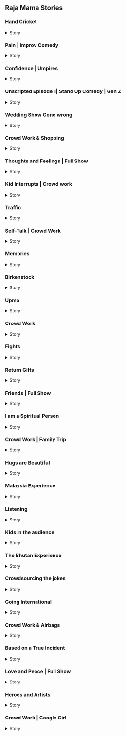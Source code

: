 ## Raja Mama Stories

### Hand Cricket

<details>
<summary>Story</summary>
Sometimes you know when you are waiting for someone to call so that you can go out and meet them, you do all weird things. One day I was waiting at home all dressed up so that I can go out and meet the person. As I was waiting, I saw reels and I realised I shouldn't waste much time in it. So kept the phone down and started observing the surroundings. Usually, I never see any ants in my house, but I spotted one ant. Curious to know where did it come from, I started noticing it. Infact, I started following it. It was in super hurry and going in a zigzag manner, I just followed. After following it for two rooms and for 20 minutes finally the ant stopped moving. I stopped too. For a few seconds, it did not move and suddenly turned towards me. I got scared. I realised that we were in the last room and because of the wind, the door closed behind. Now I am in a room with an ant and I don't know what intentions it has. The hurriedness in the ant has gone and it took a couple of steps forward. Couple of ant steps. Not human steps. I got scared and turned back, opened the door and looked back it was not there. I slowly walked into my hall sat there and my friend called me to start. As I turned towards that room, I saw two ants now. The other ant stayed for a few seconds and it left. The first ant was still there and it wasn't moving. I thought I was overthinking and I just left the house. In the evening when I came back, I remembered about the ant and searched all the rooms for the ant(s) and I didn't find them. I thought may be an ant couple who lost their way. I slept off and middle of the night I woke up with my foot paining and I got up and switched on the lights and I saw that ant rushing out of my bed room. It bit me!!!!! <br><br>Now I understand, the first ant brought the second ant to confirm if I am the guy..!! The moment the second ant confirmed, it left and the first ant waited for me to get back home. <br><br>hmm. I don't know what I did to the second ant, but if the ant family or any of the ant friends are reading this, I want you to know that I am sorry and please leave me alone. <br><br>PS: I have a feeling that the description might be more funny than the video. If you feel so, please forgive me and I will do better with my next video. Really sorry and please watch the last 2 and half minutes too. That's my personal favourite :-) 
</details>

### Pain | Improv Comedy

<details>
<summary>Story</summary>
So a couple of weeks back, I landed in Hyderabad and the pilot announced that, we landed in Hyderabad and all passengers please be seated. The moment he said that all of us stood up in the aisle. Why should we listen to him bolke. I was anyway sleeping through out the flight and wanted to go home and sleep again, obviously. I was sleeping while standing in the aisle also. That's when I realised, I am a professional sleeper. I can collaborate with other professional sleepers also. Anyway, so I took my bag and started walking out of that aero bridge and one guy came and said, 'excuse me sir', I was ready to give him a selfie and he said, 'I think you are taking my bag and this is your bag and that is mine'. We exchanged the bags and I continued my sleep walking. As I reached the escalator, that guy came again and he said, sorry for the confusion, it is your bag and that is mine. I was like dude, what? and he was like, sorry I was half sleepy and he apologised and gave my bag back. Ya, I wanted to collaborate but not like this re. Now I 80 percent woke up and checked my bag once. I opened it and checked inside also. Everything seemed to be there apart from my jockey underwear. I looked around and that guy was also checking his bag. Both of us looked at each other and smiled awkwardly. I am sure, he must not have stolen jockey of all the things in there. My laptop was there too. But I cannot be 100 percent sure, anything can happen these days. I followed him till the exit. Don't know why though. What was my plan? Push him into the corner and take his pants off? the moment I realised, what I was doing, I politely walked off towards my vehicle. I came home, now completely awake, opened the door and saw the jockey on my sofa. Basically, it was truly, Jockey or nothing moment. <br><br>To that guy, whom I doubted, if you are reading this, I am sorry, I thought you could steal my underwear. Forgive me and I hope you get to buy all kinds of underwears you want to buy in this life. I hope we never meet each other again. 
</details>

### Confidence | Umpires

<details>
<summary>Story</summary>
I was in the flight to Bengaluru and there was this elderly gentleman who was sitting beside me and mid flight he smiled at me. I also smiled back because, it would be awkward. He said, 'I keep seeing you'.. I said, thanks for seeing me. Then he suddenly asked, if you dont mind me asking, what is your opinion about Donald trump. I said something. Then he asked, what about the tariffs. I said I am only worried about my Airtel tariffs. After not letting me sleep for like 40 minutes and asking all the questions, he asked me one final favour. My daughter is a huge fan of yours. So once we get down, can I do a video call? I said sure. We got down and at the luggage belt, he called his daughter and said, you wont believe whom I met and he brought me into the frame. I said hi. She was like, 'Who is this guy?' all three of us felt awkward and he went to the side and I dont know what they spoke, he comes back and says, 'Sorry there was a confusion. Bye'. I was like dude yeah, bye but who am I re? whom did you think I was ? At least give me name.. Ever since, I have been watching all types of reels to find whom did they think I was. Bakwas fellow. 
</details>

### Unscripted Episode 1| Stand Up Comedy | Gen Z

<details>
<summary>Story</summary>
Yesterday as I was sitting at a cafe, a couple was fighting in the next table. Though I wanted to listen to their conversation about what their fight was, I felt that would be a little awkward so I was minding my own business of editing my video. The argument kept escalating and it reached a point where, I think I heard her say, 'You will end up like this guy if I leave you. Alone in a beautiful cafe'. Now I was a little involved in my video editing so and I had ear phones so wasn't sure about what I heard, so I paused the sound. Then I heard the boy say, 'I would end up as a good looking guy at a cafe'. Both of them laughed and argument ended. I was like whaaaat..! I know looks are subjective but overacting is not. So I picked up my phone and started having a fake conversation, loud enough for them to hear. I said, 'Hey man, what's up? I am good thank you. Nothing man, editing a video (Paused for effect) Some couple fighting man. As a psychologist, I could def infer that the guy is cheating in this relationship though. Anyway, I am starting now from my cafe in another 20 minutes'. I hung up the phone, kept my ear phones back, audio was still on mute. But the couple was also on mute for 10 minutes as they had their coffee. They left silently. I was so happy, I pat myself on the back, looked around the cafe and I realised, I was the only guy. I did end up alone in a cafe..!<br><br>This video is from a monthly show called Unscripted where, I mix stand up and one person improv. Watch and enjoy. See you next month :-) 
</details>

### Wedding Show Gone wrong

<details>
<summary>Story</summary>
The other day I was having sore throat so I went to Apollo to get some tablets. The lady at the counter said, you can use a tablet called Zosef for like three days. I asked her can I have something more Indian, like Siva kumar or Ratnavelu or Amit ? She looked into my eyes with a blank expression for like 3 seconds. If she had maintained the eye contact for another 3 seconds, we would have fallen in love I guess. Then we would have got married in apollo temple. Then we would have named our kids Zosef, Siva and Amit. I would have sang songs with my sore throat to my love of life and if it gets boring it would be bore throat. If I have sound sleep at night it would be snore throat. As I was in this trip of imagination, the lady left and another guy replaced her. 'My name is Amit. How can I help you sir?' I said, 'Amit just give me Zosef'. Another guy came and said, 'Hi sir my name is Joseph, how can I help you?'. 'Dude just stop this already. Give me the tablet for sore throat, zosef'. So Joseph gave Zosef. I took the tablet for two days and did this show. <br><br>My throat might seem sore but hope jokes are not a bore. I will be part of a folklore and I will goto Bangalore. I know its Bengaluru but that doesn't rhyme with lore. Okay bye, I have to goto a grocery store. <br><br>This poem and this video is dedicated to Rathnavelu because he was the only one whom I didn't interact with in the above story. Anyway, I dont know why I am typing all this here, nobody reads descriptions..!!!
</details>

### Crowd Work & Shopping

<details>
<summary>Story</summary>
There is a cover which was lying in one corner of my dining room. Last few days I have been observing. My maid didn't pick up. I tried to push it away into balcony but its still coming back somehow. Its almost as if the wind god is wanting that cover to stay inside my house only. Now because of directors like Rajamouli, I was forced to think is this some person who is reborn as plastic cover. Then I realised, my life is not Rajamouli movie. Mine is more of a Pixar movie, where inanimate objects talk to each other when people are not around. So I put another cover near it so that the first cover wont feel lonely. I went outside and came back and the covers are now entangled with each other. I was like okay fine, at least cover found somebody. The next day maid came back and picked up the second cover. The first cover was still lying there. I felt bad for the early break up and I dint know how this cover will recover. I took that cover to my friends place and left it there. They drink so just in case it want to drink, that room is the better option. Few days later I saw, my friend was taking drinks in that cover. Just wanted to tell you all, loneliness and break ups are tough but please dont drink like this cover. This is my cover story. 
</details>

### Thoughts and Feelings | Full Show

<details>
<summary>Story</summary>
So hi guys this is a show called thoughts and feelings, I have done this show 38 times this year in various places. Now its on YouTube, please watch share and express your thoughts and feelings. <br><br>Sometimes I wonder even if we express our thoughts and feelings no body listens to them. I am expressing my thoughts and feelings to my robotic vacuum cleaner now. Its nice in a way, because its cleaning floor and I am talking to it. It keeps going away from me. But I think, listening to me drains it I guess because every now then it goes to the charging pod and says, recharging now. Listening is tough man. But its there for me always. Sometimes, I wake up middle of the night I say hi to it, it doesn't say anything. May be its sleeping. But sometimes I hear a response, 'what?' then I realise, my dad stays with me. So whatever I am talking to vacuum cleaner he is listening too. My maid comes to clean utensils, then my dad and maid bitch about the vacuum cleaner. I think I will marry it only now. Eureka is her name. Once married, it will become Eureka Mamidanna or may be I will change to Rajasekhar Forbes.
</details>

### Kid Interrupts | Crowd work

<details>
<summary>Story</summary>
You know sometimes people assume that I have kids. Went to a bank to deposit a cheque and that guy there looked at me and said, 'Sir.. there is one new insurance plan for kids, your kids will be proud of you if you take it'. I looked at him blankly and said, 'My kids died in a car accident'. He was visibly shocked and said, 'Sorry to hear that sir. I can connect you to my colleague who sells car insurance sir'. Bakwas fellow.. Sometimes, I feel entire world is trying to sell something to us. Either by force or making us feel guilty. That's why I like Mark Zuckerberg. Without us knowing, through his algorithms, he is selling us stuff which we search for. Sometimes I feel algorithms know more about us than we know ourselves. Socrates said Know thy self. But my friend Subba Rao who works for Microsoft said, 'Algorithms know you better'. I love Microsoft, they never sell their operating systems. We can get pirated versions everywhere. In a world full of Metas, be a Microsoft. When life hits you, dont become hard, become soft. Microsoft. This seems like an ad for Microsoft even though I am typing all this in a MacBook. I will write some line related to Apple also. In a world full of Kindles, be a book. MacBook. When life gives you lemons, sell it and buy Apple. 
</details>

### Traffic

<details>
<summary>Story</summary>
Hello friends, this bit called 'Traffic' was recorded in Bengaluru. I did not choose to record in Bengaluru because the traffic is more there, but because recording is cheaper there. I like Bengaluru. Its beautiful. Because traffic is more, vehicles stop, you look around and appreciate the greenery and beauty.  If traffic is not there, you will go fast. So you can't appreciate. In a way, traffic is telling us to slow down, you see.  Anyway watch it. I dont know sometimes I think, entire day I think about jokes, again and again, each day and been doing this from last 10 years. What is the point of all this? Then one incident happened last week. I was walking in a mall and a person came and said he was a huge fan of mine and he took selfie. While leaving he said, 'I really love your motivational videos. You are the best motivation speaker I had met'. May be sometimes, we unintentionally motivate people I guess. May be I will change this channel name to Ted Raja. Or Raja Talks. Or like Jay Shetty, I will be Mami Shetty. or Or like Raja Mamishwari. <br><br>Someday, I want to meet that mall guy again and I want him to come and say, 'Love your motivational videos. watching them I became a stand up comedian'. Then I will goto his shows and tell him, 'You are the best motivational speaker I have seen' . I dont know why I am typing all this here, anyway nobody reads descriptions!
</details>

### Self-Talk | Crowd Work

<details>
<summary>Story</summary>
This video was recorded in Bengaluru just after Rakhi. My sister tied a Rakhi and she transferred money to herself from my mobile. My niece tied Rakhi to my nephew and he gifted her a dress which my brother in law brought from the money which my sister transferred to herself from last years Rakhi. That's her concept of mutual funds. <br><br> It would be unfair of me if I say that I got nothing from this festival. I got half a laddoo. The other half was eaten by my nephew. I just realised I bought the laddoos too. I love laddoos. My mom used to make awesome laddoos. I miss them. In fact, I learnt making laddoos from my mom. I made a couple of times. For the benefit of people around me, I decided not to make laddoos any more. I am a sweet fellow but you wont be sweet to me if you eat the sweet I made. Now after writing this, I feel like eating laddoo. I will make myself some. No actually. Weekend shows are there, why to risk health. I will order. 
</details>

### Memories

<details>
<summary>Story</summary>
Hello friends.. First of all its very tough to find a parking spot in malls. Especially during weekends. They will send you to basement after basement and you literally feel as if, your life is just going down in circles. Lets say even if you find a spot and if you forget where you parked, that's it, you have to stay there till next weekend. Some friends will tell you, hey bro, dont worry I will remember where you parked, dont have to take a pic. You trust them and they will forget. But I have a friend, Peter, who is so good at parking. He knows exactly where to park and he remembers the spot like a dream. I always goto malls with this person only. Because he can park well and his name is Peter, we call him Peter Parker. He always used to say, with great parking spot, comes great memory. His girl friend is a jain though. He will Marry jain soon. He used to tell great stories about his uncle, so when I goto his wedding, I will meet his uncle then. I dont know why I am typing all this here, anyway nobody reads descriptions. 
</details>

### Birkenstock

<details>
<summary>Story</summary>
Hello.. Hope you are doing fine. I am fine too, thanks for asking. These days I think sometimes even when people ask how am I, I feel if I tell them the truth then they might not be fine, but that's fine because, all of us cannot be fine always but we do pay fine sometimes. <br><br>If a person pays fine always, then as a person he is not a fine person. But if a person never pays fine then we can call him a fine person. Whether a person is fine or not that doesn't define the person. What defines the person is how much caffeine he drinks. If you see, caffeine doesn't rhyme with fine, but that's fine because rhyming doesn't define me. Timing does. Time and rhyme wait for none. Fine and nine wait for nun. I think I will sleep now and wait for sun. <br><br>I really dont know where I am going with this. Because at the end of the day no one reads descriptions. That's fine too. 
</details>

### Upma

<details>
<summary>Story</summary>
Hello friends, this show was recorded in Bengaluru. Even though it was hot, I was lucky enough to find water so took bath and did the show. I also had Upma before this show so I was able to passionately talk about it during the show. They were other comedians and they were asking for Upma, I said I can't share. Like Sadhguru once said, 'Never share Upma', I didn't. I did course in Computer science inner engineering. If you listen to my 'word', you can 'excel' and a lot of windows of opportunities will be open. Time to time, you may have to restart the system and stay away from virus but in the end its worth it. I dont know why I am talking like this.. may be because, I wanted to upload this two hours before but the flight from Colombo was delayed and I didn't carry laptop, so I had to wait and talk to Sri Lankan airlines Airhostess to calm myself down. They were sweet enough to tell me that they like Upma, I asked them to come to the show, they said, economy is weak. No money. I said, its okay honey, I will give you a free ticket. Meanwhile a pilot came and said, sir I dont even have money to buy honey. I asked him to become auto pilot instead. Shared autos make more money in Hyderabad and half the times they fly on the roads.  To boost Sri Lankan economy only I am going there often and I stay in Taj Samudra always. Someday I will buy it and rename it to Raj Samudra. I will ask these Airhostess to come and work there. I dont know why I am saying all these. 
</details>

### Crowd Work

<details>
<summary>Story</summary>
This video was shot in Mumbai and the audio was mixed by a guy who is in Europe trip with his wife. Someday I also want to go on a Europe trip with my wife but I dont want to work when I am on a holiday. Of course my work is cracking jokes but I won't crack a single joke when I am on a holiday. <br><br>The only trip I am taking these days is guilt trip. There are a few dogs which stay near my apartment. They used to bark at me when I used to come late night. These days they stopped barking. Not because they recognised me, but I think they dont value me enough. But I see them looking at me whenever I come home and I look at them and we realise that both of us are single. But later I found out that they are in general not barking because of an incident. That was a few days back a family with a cute hutch dog went on a Europe trip. Since then, the dogs have become silent. So they used to bark at me and impress that hutch dog it seems. Now that there is nothing to impress they stopped barking. So moral of the story is, the source of audio is in Europe. Both for me and my apartment dogs. 
</details>

### Fights

<details>
<summary>Story</summary>
Hello friends, this video is recorded at Underground Comedy Club which is there in Bengaluru. Dont know why they call it underground because club is in Basement. <br><br>As I was typing this message, I realised there is this mosquito which is flying around me. I looked around and that was the only one. Its making sounds near the ear and landing on my hands but I dont think its biting at all. Last 15 mins I have been observing but its not biting at all. I got my mosquito bat ready to kill but its not biting. Why to kill when its not biting. May be its vegan or May be its giving me love bites. . or may be its that girl whom I rejected in 2nd standard. She died and became a mosquito. But that's unlikely anyway. because that girl would drink my blood if given an opportunity. So much so that, I heard from people that she works at a hospital taking blood out of people. Like Wonder Woman, she is a mosquito woman I am sure. But I am wonder man though, because I always keep wondering what is happening with my life. <br><br>Oh man.. this one is actually biting.. I was not able to figure out from last few minutes.. Now its paining everywhere. Oh come on now, my mosquito bat doesn't have charging. <br><br>I have to do it the old way, kill it with my bare hands. I dont even know why I am writing all this here. Nobody reads descriptions anyway. 
</details>

### Return Gifts

<details>
<summary>Story</summary>
Hello.. this video was recorded in Hyderabad and edited also in Hyderabad because, I am in Hyderabad. But sometimes I feel I should be in Norway. I dont know why though. May be if someone disagrees with me I will tell them, its my way or Norway and I will permanently shift to Norway. Then there is no way, the person who disagreed with me can ever meet me nor can he have his way. Sometimes I wonder just like Norway, is there a place Neither way. Either ways, I would be happy to shift my base. Not only my base, but I would shift all my baes too. What's the point going to a new place and staying alone. I will take my baes too. But I dont have baes. I dont have bae also. If at all, I love somebody and call that person my bae, I would like that person to be from Bengal. So that I can save her number as Bae of Bengal. <br><br>I think, before you unsubscribe to my channel, I will stop this, because its neither going here nor there. But I will go to Norway. Anyway who reads descriptions..!! No way..! 
</details>

### Friends | Full Show

<details>
<summary>Story</summary>
addressing you guys as friends while uploading a video about friends while thinking about friends, I think this is the most friendly I felt in a long time. But you have to understand that when I say hello friends I dont mean that all of you are friends. Its like politicians saying, Bhaayyo aur behano'. We are not related to them. If we were, we wouldn't vote for them. <br><br>When I call you friends, its like Math teacher saying that he won't get angry. Dont pick on me because I said he not she. Because when I think about my Math teacher, it was my teacher. He was an animal. Not like Ranbir Kapoor because he didn't have any Rashmika in her life. <br><br>I think before I digress completely let me come back to topic. So I was talking about idli. For those of you wondering when, its okay, it doesn't matter. <br><br>A good friend is like Idly. When you are sick, you goto idly. Idly won't judge you because you are a sick person. <br><br>A hot friend is like poori, but once you burst the bubble you will realise  the person is sticky and risky. <br><br>A bad friend is like, Masala Dosa. Might look plain from outside but always carries some masala inside. <br><br>This is the last video of this year I have been uploading. I hope you like it. Otherwise also what can I do, I will just upload another video next month. That way I am shameless anyway. <br><br>This video edit and audio edit is done by Yash Raj Barse (Habitat studios). He was able to get the most out of whatever footage I gave him. He recently got married also. I really dont know why I gave you guys that information, may be next time when you meet him, congratulate. But check once if he is still married when you meet him. <br><br>Anyway, I have to have breakfast now. I ordered Vada. Vada is like a friend who wants to go out of India and settle abroad. 
</details>

### I am a Spiritual Person

<details>
<summary>Story</summary>
By the time I planned my Australia trip, India was already on fire and I thought, India will defeat Australia in Finals and I can make fun of Australia in Australia. But life had other plans for Indian team, but I will make fun of Australia in Australia. <br><br>So here I am, uploading this video from Australia, but video was edited by Yash from India because he doesn't have VISA to come to Australia. I am staying at a friends place in Melbourne. Their wifi password is Techsbeauty123. So if you come to Australia, keep typing this password for every connection you can find and may be one will click. If you couldn't, which means they would have changed their password so don't connect to internet and enjoy the beautiful Australia. <br><br>Okay watch the video now, because tomorrow I am watching a movie here. I asked my friends to show me the national animal of Australia and they are taking me to movie Animal. Bakwas fellows
. <br><br>Venue Courtesy: The Habitat, Mumbai
Shot and Recorded by The Habitat Team at a live standup comedy event at The Big Show All Star Standup Comedy, organised by The Habitat at NCPA, Exprimental Theatre, Mumbai.
To know more about such live shows: https://www.instagram.com/indiehabitat
</details>

### Crowd Work | Family Trip

<details>
<summary>Story</summary>
I think, sometimes I wonder a lot of things have changed in the last one year, apart from one thing- How much salt is enough while making dal. I asked a lot of people and everybody said some different measurement. When I shared this issue with my friend, she said, everyone will give suggestions but you have to take it with a pinch of salt. Then I put pinch of salt in Dal and somehow it worked. The dal tasted fine. The issue will come when I have to cook for more than one person. Why would I? I am not a cook. I am a stand up comedian. I make dal for myself. I take it with a pinch of salt. If a day arrives where I have to cook for some 100 people, may be I will take it with a bunch of salt. <br><br>Pinch or bunch, I decide, man. I think it applies to everything in life. Not just for Dal. It applies for curries, pickles, sambar etc<br><br>The only place it felt awkward was when Gandhi took a bunch of people on Dandi March and took a fist of salt, it actually pinched Britishers. I really don't know what I am typing here. I think, I should stop. Anyway, nobody reads descriptions. <br><br>This Video was recorded in Bengaluru this month with a bunch of great people. If you don't like some jokes, take it with a pinch of salt. 
</details>

### Hugs are Beautiful

<details>
<summary>Story</summary>
Sometimes I just feel, I am not for this world man. Then I realise, I didn't even see the world. I am just referring to Kondapur, Hyderabad. Here itself I don't know all the people. I know a few people who are part of my world and for them I am not part of their world. Why am I suddenly talking about my ex? Okay, I hope wherever she is, she stays there only. Sometimes I wonder people who hated me in the past see my videos and like me again. Then I realise, even people who will hate me in the future also might be liking my videos right now. So basically if you hate me or like me, I will anyway keep putting videos. I think, I need coffee. But I quit coffee, wait a minute, I had two coffees yesterday. May be I will have one more now and I will quit coffee again. I don't know why I am quitting because quitters don't win and winners don't quit. Thankfully, I am not a winner so I can quit. I think, I will quit writing this description, anyway nobody reads it.. <br><br>This video was shot at this beautiful venue called, Backspace, in Thane. Its run by Waqur and his team, a nice bunch of people. Its one of my favourite bits about hugging. We, as a nation, we don't hug enough. May be if we hug more, some of us will finally start believing that we belong to this world. Okay bye. Take care. Tata
</details>

### Malaysia Experience

<details>
<summary>Story</summary>
So usually, in my profession a lot of people like what we do, but sometimes, some people say something so weird, that it makes you question your existence also. One lady recently came upto me and started the sentence, by saying, 'No offence but'... I have lived enough to know that if a sentence starts with 'No offence' it means offence is going to be there. She said, 'No offence but I think you should stop doing comedy and may be start doing something about your looks'. Its almost as if, she meant, my jokes are affecting my looks. So I told her, 'No offence but I don't look at myself as often as others, so it's their problem'. <br><br>But sometimes some incidents happen in our lives, which make us believe we are on the right track. This incident happened in Malaysia after a show. Probably one of the best moments of my stand up comedy career. I talk about it in this video. <br><br>You see, jokes are subjective, so even if some jokes make only a few people laugh, I am having fun and we will have fun together eventually. You see, having fun together is the best way we can express kindness to each other. <br><br>So basically, according to the lady logic,  even if I become extremely ugly, I will keep cracking jokes :P 
</details>

### Listening

<details>
<summary>Story</summary>
This Video was shot in Bengaluru, in June. I am uploading it from Kuala Lumpur, Malaysia. I mean, I don't have to say it, but it feels good to say that you know. A comedian who has gone from Kondapur to Kuala Lumpur : D<br><br>Just before this show I discovered that my throat is gone completely. My voice sounded like Rani Mukherjee when she gets cold. Raja Mukherjee may be. First thought was will I be able to do the show? Should I cancel? <br><br>I improvised, I did something new. I sang a song also in that bad voice :D We had fun. This was one of the memorable shows I had. I am sorry about my voice to those who are watching the video. <br><br>But I am always grateful to all of you for your support. Also, the best moment of my career happened here at Malaysia show yesterday. Of course will tell about that later :P <br><br>Enjoy the video. Forgive me if my voice spoiled it for you. Next video voice will be better for sure. 
</details>

### Kids in the audience

<details>
<summary>Story</summary>
This video was shot last month in this place called, Rangbhoomi spaces in Hyderabad. It's a space for artists. We have to pay of course, these days, nobody gives you space for free, even in relationships. It always comes with a cost. In relationships at least there is EMI involved. Emotional Monthly investments.<br><br>This show's audience was a mix of NRIs, musicians, broken up singles and kids. The kids are not from broken up singles, even though data says that some couples break up because of kids. These kids belong to a family, who couldn't get rid of them at home while they were leaving for my show. We charged extra for kids because, they deserved it. Usually when I perform with other comedians, we don't allow kids because I don't do adult content(Lack of experience) but other comedians may do adult content. In this show too, even though the kids are present, a comedian performed adult content. Nothing to worry though, these days kids know more adult stuff than some of us adults. I mean, they are here because of adult stuff no. <br><br>Luckily though, I did all great jokes and saved the day and in the end as a bonus, I brought one kid to the stage and played an improv game with the kid. The kids name is Vedanth and this video is dedicated to him. 
</details>

### The Bhutan Experience

<details>
<summary>Story</summary>
Hello friends, this Video was shot in The Habitat Studios, Mumbai, may be a couple of weeks back. I don't remember the date exactly, because usually I don't get dates. <br><br>The sound was mixed by this talented guy named, Yash Barse. He got married recently. That got nothing to do with his ability to mix sound, I just said because I usually mix things like that. Video editing I have done it myself, while having Mangoes. You see its a the season of Mangoes and in my surname I have Mamidi which means mango in Telugu. I keep visiting my brother in laws place once a week and they get mangoes from somewhere and I slowly steal a few mangoes every time. They don't keep track of how many they are getting but I do. They are getting what they deserve :P <br><br>This year planning to get married otherwise I can get married next year also. The idea is to make sure, the person who shoots the video, the person who mixes the sound, the person who edits the videos and the person who performs all should be married. Of course, not to the same person.  <br><br>Great, I will stop writing description now, because I am feeling sleepy. I will schedule this video for tomorrow morning and I will sleep now. 
</details>

### Crowdsourcing the jokes

<details>
<summary>Story</summary>
This video was shot in Mumbai sometime in Feb. I forgot about this footage and was feeling sad that there was no video for me to release this month and in that sadness I went to drink hot chocolate at Aaromale cafe in Hyderabad and realised I last drank Hot chocolate in Feb. Oh man. That's when I remembered that I have this footage so edited it. The sound editing was done by Mumbai guy only because he is the only one I know. <br><br>I mean, I know myself also. When I went to Bhutan this month, I found myself and brought myself back to Hyderabad. Sometimes, when I am alone in my flat I wonder if the guy whom I brought back from Bhutan is also there in the flat. In fact right now, while I am typing this, he was telling me why are you writing essay here nobody reads description. <br><br>Anyway, watch and enjoy this piece of performance from Mumbai show. Hopefully you like it, even if you don't, it's fine, I won't stop performing and I wont stop uploading videos. Even if you like, you wont stop supporting and I wont stop working. So Enjoy.. 
</details>

### Going International

<details>
<summary>Story</summary>
Special mention to Phani and his friends who told me that we will come Singapore show and nobody showed up. Thank God to other fans, the show went well :P <br><br>This April first week, going to Bhutan. Planning to do a show there. Don't know if people will turn up or may be I will just make the Monks laugh and come back <br><br>This video is shot at Artkhoj, Bengaluru. Audio edited by Yash Barse of Indie Habitat, in his own Habitat. Video edited by myself in my unnatural habitat, that is my home because my Natural Habitat is stage na. <br><br>I don't know what is the point to this description. Anyway none of you will read it. It's like talking to myself. Okay bye 
</details>

### Crowd Work & Airbags

<details>
<summary>Story</summary>
Hi. This videos original length was 28 mins. I reduced it to 20 mins because I was too lazy to add Subtitles. This video was shot in Artkhoj, Bengaluru on 18th Feb. The sound was mixed by Yash Barse, from Mumbai on 20th Feb. Video was edited by me in Hyderabad on 22nd Feb. Its being uploaded from Colombo, Srilanka on 24th Feb. You can watch from anywhere :P <br><br>The girl whom I talk to in this video is Manjula and I think she deserves the dedication of this video to her. 
</details>

### Based on a True Incident

<details>
<summary>Story</summary>
This video is shot at The Habitat, Mumbai. We shot this is in November, I went there in flight. I don't know how audience came to the venue. We had a great time. I came back in flight to Hyderabad. I don't know how audience went to their homes. I can assure you not in flights though. So basically audience went somewhere, I went somewhere but this description is not going anywhere. <br><br>Shot and recorded by The Habitat Team(@TheHabitatStudios ) a live standup comedy event at The Habitat, Mumbai.
</details>

### Love and Peace | Full Show

<details>
<summary>Story</summary>
A few months back, when I announced this show, a lot of friends, seeing the title asked me, 'how can love and peace coexist? It's not possible'. <br><br>I met a lot of people as a preparation to this show. I spoke to a few trauma survivors, psychiatrists, counsellors and listening to them speak I realised that we have set the bar too low.<br><br>I have decided once for all that, love and peace can coexist and my entire life will be on this basic premise that: Any love which doesn't evoke peace, may not be love. <br><br>Hope, we all strive for a love which brings peace to us and to our loved ones. Hope you enjoy the show :-) 
</details>

### Heroes and Artists

<details>
<summary>Story</summary>
Video is shot at ArtKhoj, Bengaluru. Not on shot on iPhone because we were able to afford professional camera guys. We were able to afford because we were able save some money from the previous few shows. We were able to save because we have savings account in a bank. If we had current account we wouldn't have been able to save and it would have been shocking. So if you have money always have savings account. Or you can have cravings account. Don't know where we are going with this description. Ignore this and watch the video. 
</details>

### Crowd Work | Google Girl

<details>
<summary>Story</summary>
Video edited by me. Subtitles by Megha Shyam. One by two is half. Its a good habit to flush the toilet after you are done. The coffee in McDonalds is average. Upma is love. To make it you need stove. My nephew uses Dove. The dog Barks bow bow. I dont even know why I am writing this description. You guys take care of yourself and your loved ones. 
</details>

